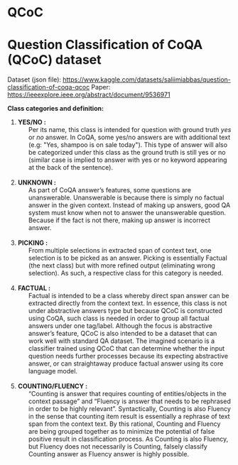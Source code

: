 # QCoC
<h1>Question Classification of CoQA (QCoC) dataset</h1>

Dataset (json file): https://www.kaggle.com/datasets/saliimiabbas/question-classification-of-coqa-qcoc
Paper: https://ieeexplore.ieee.org/abstract/document/9536971

<b>Class categories and definition:</b>
<ol>
  <li><b>YES/NO :</b><br><ul>Per its name, this class is intended for question with ground truth <i>yes</i> or <i>no</i> answer. In CoQA, some yes/no answers are with additional text (e.g: "Yes, shampoo is on sale today"). This type of answer will also be categorized under this class as the ground truth is still yes or no (similar case is implied to answer with yes or no keyword appearing at the back of the sentence).</ul><br></li>
  <li><b>UNKNOWN :</b><br><ul>As part of CoQA answer’s features, some questions are unanswerable. Unanswerable is because there is simply no factual answer in the given context. Instead of making up answers, good QA system must know when not to answer the unanswerable question. Because if the fact is not there, making up answer is incorrect answer.</ul><br></li> 
  <li><b>PICKING :</b><br><ul>From multiple selections in extracted span of context text, one selection is to be picked as an answer. Picking is essentially Factual (the next class) but with more refined output (eliminating wrong selection). As such, a respective class for this category is needed.</ul><br></li>
  <li><b>FACTUAL :</b><br><ul>Factual is intended to be a class whereby direct span answer can be extracted directly from the context text. In essence, this class is not under abstractive answers type but because QCoC is constructed using CoQA, such class is needed in order to group all factual answers under one tag/label. Although the focus is abstractive answer’s feature, QCoC is also intended to be a dataset that can work well with standard QA dataset. The imagined scenario is a classifier trained using QCoC that can determine whether the input question needs further processes because its expecting abstractive answer, or can straightaway produce factual answer using its core language model.</ul><br></li>
  <li><b>COUNTING/FLUENCY :</b><br><ul>“Counting is answer that requires counting of entities/objects in the context passage” and “Fluency is answer that needs to be rephrased in order to be highly relevant”. Syntactically, Counting is also Fluency in the sense that counting item result is essentially a rephrase of text span from the context text. By this rational, Counting and Fluency are being grouped together as to minimize the potential of false positive result in classification process. As Counting is also Fluency, but Fluency does not necessarily is Counting, falsely classify Counting answer as Fluency answer is highly possible.</ul></li>
</ol>
